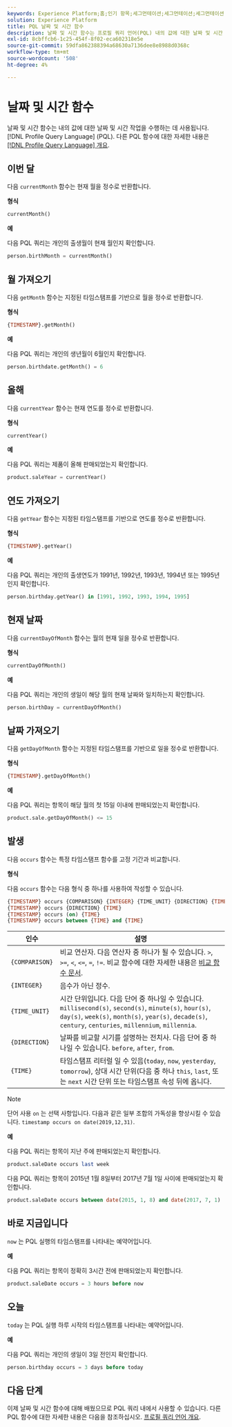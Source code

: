```yaml
---
keywords: Experience Platform;홈;인기 항목;세그먼테이션;세그먼테이션;세그먼테이션 서비스;pql;PQL;프로필 쿼리 언어;날짜 및 시간 함수;날짜 및 시간 함수;날짜/시간 함수;날짜/시간;날짜;시간;
solution: Experience Platform
title: PQL 날짜 및 시간 함수
description: 날짜 및 시간 함수는 프로필 쿼리 언어(PQL) 내의 값에 대한 날짜 및 시간 작업을 수행하는 데 사용됩니다.
exl-id: 8cbffcb6-1c25-454f-8f02-eca602318e5e
source-git-commit: 59dfa862388394a68630a7136dee8e8988d0368c
workflow-type: tm+mt
source-wordcount: '508'
ht-degree: 4%

---
```


# 날짜 및 시간 함수

날짜 및 시간 함수는 내의 값에 대한 날짜 및 시간 작업을 수행하는 데 사용됩니다. [!DNL Profile Query Language] (PQL). 다른 PQL 함수에 대한 자세한 내용은 [[!DNL Profile Query Language] 개요](./overview.md).

## 이번 달

다음 `currentMonth` 함수는 현재 월을 정수로 반환합니다.

**형식**

```sql
currentMonth()
```

**예**

다음 PQL 쿼리는 개인의 출생월이 현재 월인지 확인합니다.

```sql
person.birthMonth = currentMonth()
```

## 월 가져오기

다음 `getMonth` 함수는 지정된 타임스탬프를 기반으로 월을 정수로 반환합니다.

**형식**

```sql
{TIMESTAMP}.getMonth()
```

**예**

다음 PQL 쿼리는 개인의 생년월이 6월인지 확인합니다.

```sql
person.birthdate.getMonth() = 6
```

## 올해

다음 `currentYear` 함수는 현재 연도를 정수로 반환합니다.

**형식**

```sql
currentYear()
```

**예**

다음 PQL 쿼리는 제품이 올해 판매되었는지 확인합니다.

```sql
product.saleYear = currentYear()
```

## 연도 가져오기

다음 `getYear` 함수는 지정된 타임스탬프를 기반으로 연도를 정수로 반환합니다.

**형식**

```sql
{TIMESTAMP}.getYear()
```

**예**

다음 PQL 쿼리는 개인의 출생연도가 1991년, 1992년, 1993년, 1994년 또는 1995년인지 확인합니다.

```sql
person.birthday.getYear() in [1991, 1992, 1993, 1994, 1995]
```

## 현재 날짜

다음 `currentDayOfMonth` 함수는 월의 현재 일을 정수로 반환합니다.

**형식**

```sql
currentDayOfMonth()
```

**예**

다음 PQL 쿼리는 개인의 생일이 해당 월의 현재 날짜와 일치하는지 확인합니다.

```sql
person.birthDay = currentDayOfMonth()
```

## 날짜 가져오기

다음 `getDayOfMonth` 함수는 지정된 타임스탬프를 기반으로 일을 정수로 반환합니다.

**형식**

```sql
{TIMESTAMP}.getDayOfMonth()
```

**예**

다음 PQL 쿼리는 항목이 해당 월의 첫 15일 이내에 판매되었는지 확인합니다.

```sql
product.sale.getDayOfMonth() <= 15
```

## 발생

다음 `occurs` 함수는 특정 타임스탬프 함수를 고정 기간과 비교합니다.

**형식**

다음 `occurs` 함수는 다음 형식 중 하나를 사용하여 작성할 수 있습니다.

```sql
{TIMESTAMP} occurs {COMPARISON} {INTEGER} {TIME_UNIT} {DIRECTION} {TIME}
{TIMESTAMP} occurs {DIRECTION} {TIME}
{TIMESTAMP} occurs (on) {TIME}
{TIMESTAMP} occurs between {TIME} and {TIME}
```

| 인수 | 설명 |
| --------- | ----------- |
| `{COMPARISON}` | 비교 연산자. 다음 연산자 중 하나가 될 수 있습니다. `>`, `>=`, `<`, `<=`, `=`, `!=`. 비교 함수에 대한 자세한 내용은 [비교 함수 문서](./comparison-functions.md). |
| `{INTEGER}` | 음수가 아닌 정수. |
| `{TIME_UNIT}` | 시간 단위입니다. 다음 단어 중 하나일 수 있습니다. `millisecond(s)`, `second(s)`, `minute(s)`, `hour(s)`, `day(s)`, `week(s)`, `month(s)`, `year(s)`, `decade(s)`, `century`, `centuries`, `millennium`, `millennia`. |
| `{DIRECTION}` | 날짜를 비교할 시기를 설명하는 전치사. 다음 단어 중 하나일 수 있습니다. `before`, `after`, `from`. |
| `{TIME}` | 타임스탬프 리터럴 일 수 있음(`today`, `now`, `yesterday`, `tomorrow`), 상대 시간 단위(다음 중 하나 `this`, `last`, 또는 `next` 시간 단위 또는 타임스탬프 속성 뒤에 옵니다. |

>[!NOTE]
>
>단어 사용 `on` 는 선택 사항입니다. 다음과 같은 일부 조합의 가독성을 향상시킬 수 있습니다. `timestamp occurs on date(2019,12,31)`.

**예**

다음 PQL 쿼리는 항목이 지난 주에 판매되었는지 확인합니다.

```sql
product.saleDate occurs last week
```

다음 PQL 쿼리는 항목이 2015년 1월 8일부터 2017년 7월 1일 사이에 판매되었는지 확인합니다.

```sql
product.saleDate occurs between date(2015, 1, 8) and date(2017, 7, 1)
```

## 바로 지금입니다

`now` 는 PQL 실행의 타임스탬프를 나타내는 예약어입니다.

**예**

다음 PQL 쿼리는 항목이 정확히 3시간 전에 판매되었는지 확인합니다.

```sql
product.saleDate occurs = 3 hours before now
```

## 오늘

`today` 는 PQL 실행 하루 시작의 타임스탬프를 나타내는 예약어입니다.

**예**

다음 PQL 쿼리는 개인의 생일이 3일 전인지 확인합니다.

```sql
person.birthday occurs = 3 days before today
```

## 다음 단계

이제 날짜 및 시간 함수에 대해 배웠으므로 PQL 쿼리 내에서 사용할 수 있습니다. 다른 PQL 함수에 대한 자세한 내용은 다음을 참조하십시오. [프로필 쿼리 언어 개요](./overview.md).
